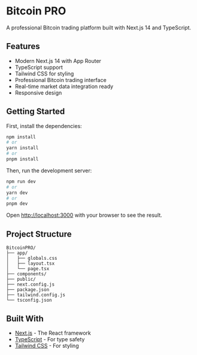 # Bitcoin PRO

A professional Bitcoin trading platform built with Next.js 14 and TypeScript.

## Features

- Modern Next.js 14 with App Router
- TypeScript support
- Tailwind CSS for styling
- Professional Bitcoin trading interface
- Real-time market data integration ready
- Responsive design

## Getting Started

First, install the dependencies:

```bash
npm install
# or
yarn install
# or
pnpm install
```

Then, run the development server:

```bash
npm run dev
# or
yarn dev
# or
pnpm dev
```

Open [http://localhost:3000](http://localhost:3000) with your browser to see the result.

## Project Structure

```
BitcoinPRO/
├── app/
│   ├── globals.css
│   ├── layout.tsx
│   └── page.tsx
├── components/
├── public/
├── next.config.js
├── package.json
├── tailwind.config.js
└── tsconfig.json
```

## Built With

- [Next.js](https://nextjs.org/) - The React framework
- [TypeScript](https://www.typescriptlang.org/) - For type safety
- [Tailwind CSS](https://tailwindcss.com/) - For styling
